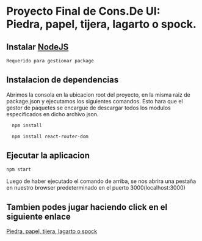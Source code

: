 
# Proyecto Final de Cons.De UI: Piedra, papel, tijera, lagarto o spock. 

## Instalar [NodeJS](https://nodejs.org/es/)
```bash
Requerido para gestionar package 
```

## Instalacion de dependencias
Abrimos la consola en la ubicacion root del proyecto, en la misma raiz de package.json y ejecutamos los siguientes comandos. Esto hara que el gestor de paquetes se encargue de descargar todos los modulos especificados en dicho archivo json.

```bash
  npm install
 ```
 
```bash
  npm install react-router-dom
 ```


## Ejecutar la aplicacion
```bash
npm start
```
Luego de haber ejecutado el comando de arriba, se nos abrira una pestaña en nuestro browser predeterminado en el puerto 3000(localhost:3000)

## Tambien podes jugar haciendo click en el siguiente enlace
[Piedra, papel, tijera, lagarto o spock](https://vigilant-raman-8492fc.netlify.app/)

